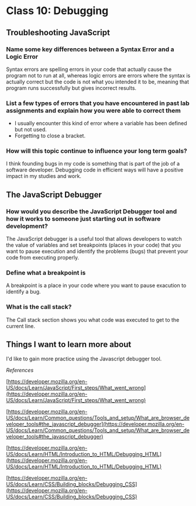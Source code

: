# Class 10: Debugging

## Troubleshooting JavaScript

### Name some key differences between a Syntax Error and a Logic Error

Syntax errors are spelling errors in your code that actually cause the program not to run at all, whereas logic errors are errors where the syntax is actually correct but the code is not what you intended it to be, meaning that program runs successfully but gives incorrect results.

### List a few types of errors that you have encountered in past lab assignments and explain how you were able to correct them

- I usually encounter this kind of error where a variable has been defined but not used.
- Forgetting to close a bracket.

### How will this topic continue to influence your long term goals?

I think founding bugs in my code is something that is part of the job of a software developer. Debugging code in efficient ways will have a positive impact in my studies and work.

## The JavaScript Debugger

### How would you describe the JavaScript Debugger tool and how it works to someone just starting out in software development?

The JavaScript debugger is a useful tool that allows developers to watch the value of variables and set breakpoints (places in your code) that you want to pause execution and identify the problems (bugs) that prevent your code from executing properly.

### Define what a breakpoint is

A breakpoint is a place in your code where you want to pause exacution to identify a bug.

### What is the call stack?

The Call stack section shows you what code was executed to get to the current line.

## Things I want to learn more about

I'd like to gain more practice using the Javascript debugger tool.

*References*

[https://developer.mozilla.org/en-US/docs/Learn/JavaScript/First_steps/What_went_wrong](https://developer.mozilla.org/en-US/docs/Learn/JavaScript/First_steps/What_went_wrong)

[https://developer.mozilla.org/en-US/docs/Learn/Common_questions/Tools_and_setup/What_are_browser_developer_tools#the_javascript_debugger](https://developer.mozilla.org/en-US/docs/Learn/Common_questions/Tools_and_setup/What_are_browser_developer_tools#the_javascript_debugger)

[https://developer.mozilla.org/en-US/docs/Learn/HTML/Introduction_to_HTML/Debugging_HTML](https://developer.mozilla.org/en-US/docs/Learn/HTML/Introduction_to_HTML/Debugging_HTML)

[https://developer.mozilla.org/en-US/docs/Learn/CSS/Building_blocks/Debugging_CSS](https://developer.mozilla.org/en-US/docs/Learn/CSS/Building_blocks/Debugging_CSS)